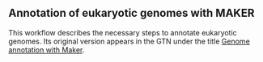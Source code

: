 Annotation of eukaryotic genomes with MAKER
-------------------------------------------

This workflow describes the necessary steps to annotate eukaryotic genomes. Its original version appears in the GTN under the title [Genome annotation with Maker](https://training.galaxyproject.org/training-material/topics/genome-annotation/tutorials/annotation-with-maker/tutorial.html).